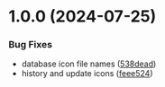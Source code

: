# 1.0.0 (2024-07-25)


### Bug Fixes

* database icon file names ([538dead](https://github.com/kyndryl-design-system/shidoka-icons/commit/538deadee79d09cf326b41ba22dda80f449b20f0))
* history and update icons ([feee524](https://github.com/kyndryl-design-system/shidoka-icons/commit/feee524c33fba50d30b895cf25940092880ee546))
